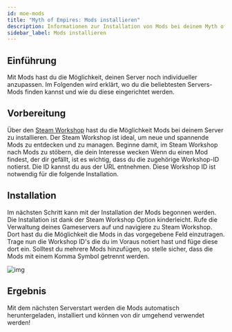 ```yaml
---
id: moe-mods
title: "Myth of Empires: Mods installieren"
description: Informationen zur Installation von Mods bei deinem Myth of Empires Gameserver von ZAP-Hosting - ZAP-Hosting.com Dokumentation
sidebar_label: Mods installieren
---
```




## Einführung

Mit Mods hast du die Möglichkeit, deinen Server noch individueller anzupassen. Im Folgenden wird erklärt, wo du die beliebtesten Servers-Mods finden kannst und wie du diese eingerichtet werden.



## Vorbereitung

Über den [Steam Workshop](https://steamcommunity.com/app/221100/workshop/) hast du die Möglichkeit Mods bei deinem Server zu installieren. Der Steam Workshop ist ideal, um neue und spannende Mods zu entdecken und zu managen. Beginne damit, im Steam Workshop nach Mods zu stöbern, die dein Interesse wecken Wenn du einen Mod findest, der dir gefällt, ist es wichtig, dass du die zugehörige Workshop-ID notierst. Die ID kannst du aus der URL entnehmen. Diese Workshop ID ist notwendig für die folgende Installation. 



## Installation

Im nächsten Schritt kann mit der Installation der Mods begonnen werden. Die Installation ist dank der Steam Workshop Option kinderleicht. Rufe die Verwaltung deines Gameservers auf und navigiere zu Steam Workshop. Dort hast du die Möglichkeit die Mods in das vorgegebene Feld einzutragen. Trage nun die Workshop ID's die du im Voraus notiert hast und füge diese dort ein. Solltest du mehrere Mods hinzufügen, so stelle sicher, dass die Mods mit einem Komma Symbol getrennt werden. 

![img](https://screensaver01.zap-hosting.com/index.php/s/cja64fYyx5E85SX/preview)



## Ergebnis

Mit dem nächsten Serverstart werden die Mods automatisch heruntergeladen, installiert und können von dir umgehend verwendet werden! 
